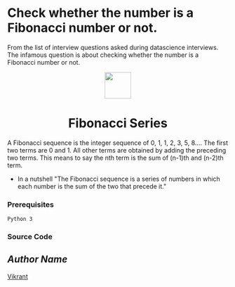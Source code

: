 # Check whether the number is a Fibonacci number or not.

From the list of interview questions asked during datascience interviews. The infamous question is about checking whether the number is a Fibonacci number or not.

<div align="center">
  <img height="60" src="https://user-images.githubusercontent.com/85709371/156916372-d8c1bbdd-5fe9-40d1-a250-5a1d4d454832.png">
</div>

<h1 align="center">Fibonacci Series</h1>

A Fibonacci sequence is the integer sequence of 0, 1, 1, 2, 3, 5, 8....
The first two terms are 0 and 1. All other terms are obtained by adding the preceding two terms. This means to say the nth term is the sum of (n-1)th and (n-2)th term.

* In a nutshell
"The Fibonacci sequence is a series of numbers in which each number is the sum of the two that precede it."

### Prerequisites
`Python 3`

### Source Code

## *Author Name*
[Vikrant](https://github.com/vikrant-v28)
